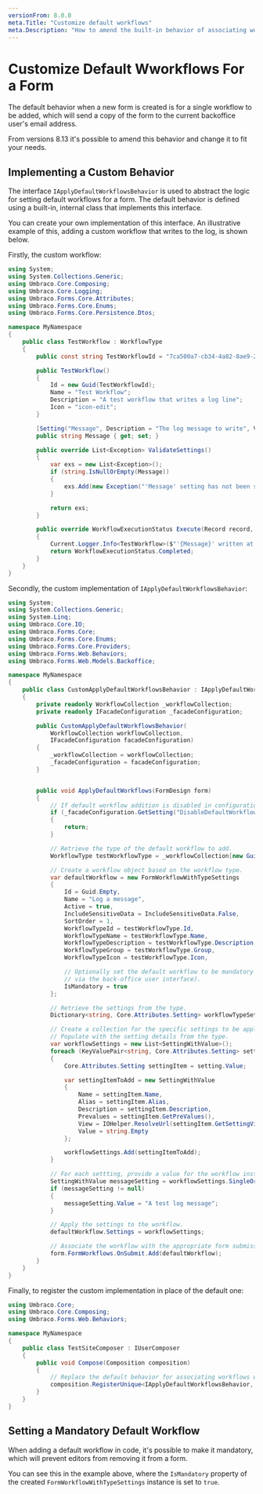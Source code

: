 ```yaml
---
versionFrom: 8.0.0
meta.Title: "Customize default workflows"
meta.Description: "How to amend the built-in behavior of associating workflows with new forms"
---
```


# Customize Default Wworkflows For a Form

The default behavior when a new form is created is for a single workflow to be added, which will send a copy of the form to the current backoffice user's email address.

From versions 8.13 it's possible to amend this behavior and change it to fit your needs.

## Implementing a Custom Behavior

The interface `IApplyDefaultWorkflowsBehavior` is used to abstract the logic for setting default workflows for a form.  The default behavior is defined using a built-in, internal class that implements this interface.

You can create your own implementation of this interface. An illustrative example of this, adding a custom workflow that writes to the log, is shown below.

Firstly, the custom workflow:

```c#
using System;
using System.Collections.Generic;
using Umbraco.Core.Composing;
using Umbraco.Core.Logging;
using Umbraco.Forms.Core.Attributes;
using Umbraco.Forms.Core.Enums;
using Umbraco.Forms.Core.Persistence.Dtos;

namespace MyNamespace
{
    public class TestWorkflow : WorkflowType
    {
        public const string TestWorkflowId = "7ca500a7-cb34-4a82-8ae9-2acac777382d";

        public TestWorkflow()
        {
            Id = new Guid(TestWorkflowId);
            Name = "Test Workflow";
            Description = "A test workflow that writes a log line";
            Icon = "icon-edit";
        }

        [Setting("Message", Description = "The log message to write", View = "TextField")]
        public string Message { get; set; }

        public override List<Exception> ValidateSettings()
        {
            var exs = new List<Exception>();
            if (string.IsNullOrEmpty(Message))
            {
                exs.Add(new Exception("'Message' setting has not been set"));
            }

            return exs;
        }

        public override WorkflowExecutionStatus Execute(Record record, RecordEventArgs e)
        {
            Current.Logger.Info<TestWorkflow>($"'{Message}' written at {DateTime.Now}"); ;
            return WorkflowExecutionStatus.Completed;
        }
    }
}
```

Secondly, the custom implementation of `IApplyDefaultWorkflowsBehavior`:

```C#
using System;
using System.Collections.Generic;
using System.Linq;
using Umbraco.Core.IO;
using Umbraco.Forms.Core;
using Umbraco.Forms.Core.Enums;
using Umbraco.Forms.Core.Providers;
using Umbraco.Forms.Web.Behaviors;
using Umbraco.Forms.Web.Models.Backoffice;

namespace MyNamespace
{
    public class CustomApplyDefaultWorkflowsBehavior : IApplyDefaultWorkflowsBehavior
    {
        private readonly WorkflowCollection _workflowCollection;
        private readonly IFacadeConfiguration _facadeConfiguration;

        public CustomApplyDefaultWorkflowsBehavior(
            WorkflowCollection workflowCollection,
            IFacadeConfiguration facadeConfiguration)
        {
            _workflowCollection = workflowCollection;
            _facadeConfiguration = facadeConfiguration;
        }


        public void ApplyDefaultWorkflows(FormDesign form)
        {
            // If default workflow addition is disabled in configuration, then exit.
            if (_facadeConfiguration.GetSetting("DisableDefaultWorkflow").ToLower() == "true")
            {
                return;
            }

            // Retrieve the type of the default workflow to add.
            WorkflowType testWorkflowType = _workflowCollection[new Guid(TestWorkflow.TestWorkflowId)];

            // Create a workflow object based on the workflow type.
            var defaultWorkflow = new FormWorkflowWithTypeSettings
            {
                Id = Guid.Empty,
                Name = "Log a message",
                Active = true,
                IncludeSensitiveData = IncludeSensitiveData.False,
                SortOrder = 1,
                WorkflowTypeId = testWorkflowType.Id,
                WorkflowTypeName = testWorkflowType.Name,
                WorkflowTypeDescription = testWorkflowType.Description,
                WorkflowTypeGroup = testWorkflowType.Group,
                WorkflowTypeIcon = testWorkflowType.Icon,

                // Optionally set the default workflow to be mandatory (which means editors won't be able to remove it
                // via the back-office user interface).
                IsMandatory = true
            };

            // Retrieve the settings from the type.
            Dictionary<string, Core.Attributes.Setting> workflowTypeSettings = testWorkflowType.Settings();

            // Create a collection for the specific settings to be applied to the workflow.
            // Populate with the setting details from the type.
            var workflowSettings = new List<SettingWithValue>();
            foreach (KeyValuePair<string, Core.Attributes.Setting> setting in workflowTypeSettings)
            {
                Core.Attributes.Setting settingItem = setting.Value;

                var settingItemToAdd = new SettingWithValue
                {
                    Name = settingItem.Name,
                    Alias = settingItem.Alias,
                    Description = settingItem.Description,
                    Prevalues = settingItem.GetPreValues(),
                    View = IOHelper.ResolveUrl(settingItem.GetSettingView()),
                    Value = string.Empty
                };

                workflowSettings.Add(settingItemToAdd);
            }

            // For each settting, provide a value for the workflow instance (in this example, we only have one).
            SettingWithValue messageSetting = workflowSettings.SingleOrDefault(x => x.Alias == "Message");
            if (messageSetting != null)
            {
                messageSetting.Value = "A test log message";
            }

            // Apply the settings to the workflow.
            defaultWorkflow.Settings = workflowSettings;

            // Associate the workflow with the appropriate form submission event.
            form.FormWorkflows.OnSubmit.Add(defaultWorkflow);
        }
    }
}
```

Finally, to register the custom implementation in place of the default one:

```C#
using Umbraco.Core;
using Umbraco.Core.Composing;
using Umbraco.Forms.Web.Behaviors;

namespace MyNamespace
{
    public class TestSiteComposer : IUserComposer
    {
        public void Compose(Composition composition)
        {
            // Replace the default behavior for associating workflows with a custom implementation.
            composition.RegisterUnique<IApplyDefaultWorkflowsBehavior, CustomApplyDefaultWorkflowsBehavior>();
        }
    }
}
```

## Setting a Mandatory Default Workflow

When adding a default workflow in code, it's possible to make it mandatory, which will prevent editors from removing it from a form.

You can see this in the example above, where the `IsMandatory` property of the created `FormWorkflowWithTypeSettings` instance is set to `true`.

